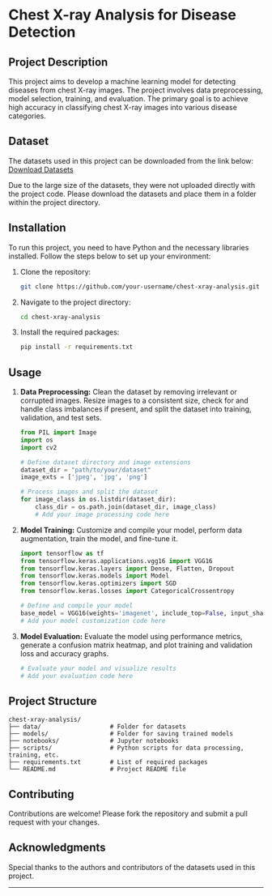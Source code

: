 # Chest X-ray Analysis for Disease Detection

## Project Description
This project aims to develop a machine learning model for detecting diseases from chest X-ray images. The project involves data preprocessing, model selection, training, and evaluation. The primary goal is to achieve high accuracy in classifying chest X-ray images into various disease categories.

## Dataset
The datasets used in this project can be downloaded from the link below:
[Download Datasets](https://drive.google.com/drive/folders/13roH6odMdpuZMhbmareG8zxQKEJ5I6Yz?usp=drive_link)

Due to the large size of the datasets, they were not uploaded directly with the project code. Please download the datasets and place them in a folder within the project directory.

## Installation
To run this project, you need to have Python and the necessary libraries installed. Follow the steps below to set up your environment:

1. Clone the repository:
    ```sh
    git clone https://github.com/your-username/chest-xray-analysis.git
    ```
2. Navigate to the project directory:
    ```sh
    cd chest-xray-analysis
    ```
3. Install the required packages:
    ```sh
    pip install -r requirements.txt
    ```

## Usage
1. **Data Preprocessing:**
    Clean the dataset by removing irrelevant or corrupted images. Resize images to a consistent size, check for and handle class imbalances if present, and split the dataset into training, validation, and test sets.
    ```python
    from PIL import Image
    import os
    import cv2

    # Define dataset directory and image extensions
    dataset_dir = "path/to/your/dataset"
    image_exts = ['jpeg', 'jpg', 'png']

    # Process images and split the dataset
    for image_class in os.listdir(dataset_dir):
        class_dir = os.path.join(dataset_dir, image_class)
        # Add your image processing code here
    ```

2. **Model Training:**
    Customize and compile your model, perform data augmentation, train the model, and fine-tune it.
    ```python
    import tensorflow as tf
    from tensorflow.keras.applications.vgg16 import VGG16
    from tensorflow.keras.layers import Dense, Flatten, Dropout
    from tensorflow.keras.models import Model
    from tensorflow.keras.optimizers import SGD
    from tensorflow.keras.losses import CategoricalCrossentropy

    # Define and compile your model
    base_model = VGG16(weights='imagenet', include_top=False, input_shape=(224, 224, 3))
    # Add your model customization code here
    ```

3. **Model Evaluation:**
    Evaluate the model using performance metrics, generate a confusion matrix heatmap, and plot training and validation loss and accuracy graphs.
    ```python
    # Evaluate your model and visualize results
    # Add your evaluation code here
    ```

## Project Structure
```
chest-xray-analysis/
├── data/                   # Folder for datasets
├── models/                 # Folder for saving trained models
├── notebooks/              # Jupyter notebooks
├── scripts/                # Python scripts for data processing, training, etc.
├── requirements.txt        # List of required packages
└── README.md               # Project README file
```

## Contributing
Contributions are welcome! Please fork the repository and submit a pull request with your changes.

## Acknowledgments
Special thanks to the authors and contributors of the datasets used in this project.

---
